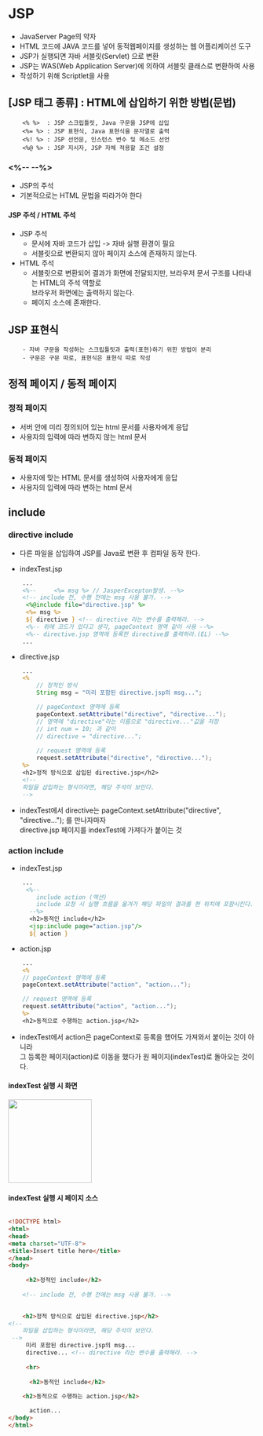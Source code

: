 # JSP
- JavaServer Page의 약자
- HTML 코드에 JAVA 코드를 넣어 동적웹페이지를 생성하는 웹 어플리케이션 도구
- JSP가 실행되면 자바 서블릿(Servlet) 으로 변환
- JSP는 WAS(Web Application Server)에 의하여 서블릿 클래스로 변환하여 사용
- 작성하기 위해 Scriptlet을 사용

##  [JSP 태그 종류] : HTML에 삽입하기 위한 방법(문법)
 		<% %>  : JSP 스크립틀릿, Java 구문을 JSP에 삽입
 		<%= %> : JSP 표현식, Java 표현식을 문자열로 출력
 		<%! %> : JSP 선언문, 인스턴스 변수 및 메소드 선언
 		<%@ %> : JSP 지시자, JSP 자체 적용할 조건 설정

### <%-- --%>
- JSP의 주석
- 기본적으로는 HTML 문법을 따라가야 한다

#### JSP 주석 / HTML 주석
- JSP 주석
    * 문서에 자바 코드가 삽입 -> 자바 실행 환경이 필요
	* 서블릿으로 변환되지 않아 페이지 소스에 존재하지 않는다.
- HTML 주석
	* 서블릿으로 변환되어 결과가 화면에 전달되지만, 브라우저 문서 구조를 나타내는 HTML의 주석 역할로<br>
	  브라우저 화면에는 출력하지 않는다.
	* 페이지 소스에 존재한다.

## 		JSP 표현식
		- 자바 구문을 작성하는 스크립틀릿과 출력(표현)하기 위한 방법이 분리
		- 구문은 구문 따로, 표현식은 표현식 따로 작성


## 정적 페이지 / 동적 페이지

### 정적 페이지
- 서버 안에 미리 정의되어 있는 html 문서를 사용자에게 응답
- 사용자의 입력에 따라 변하지 않는 html 문서

### 동적 페이지
- 사용자에 맞는 HTML 문서를 생성하여 사용자에게 응답
- 사용자의 입력에 따라 변하는 html 문서

## include

### directive include
- 다른 파일을 삽입하여 JSP를 Java로 변환 후 컴파일 동작 한다.

- indexTest.jsp

```jsp
    ...
    <%-- 	 <%= msg %> // JasperExcepton발생. --%> 
	<!-- include 전, 수행 전에는 msg 사용 불가. -->
	 <%@include file="directive.jsp" %>
	 <%= msg %>
     ${ directive } <!-- directive 라는 변수를 출력해라. -->
	 <%-- 위에 코드가 있다고 생각, pageContext 영역 같이 사용 --%>
	 <%-- directive.jsp 영역에 등록한 directive를 출력하라.(EL) --%>
    ...
```
- directive.jsp

```jsp
    ...
    <%
	    // 정적인 방식
	    String msg = "미리 포함된 directive.jsp의 msg...";

	    // pageContext 영역에 등록
    	pageContext.setAttribute("directive", "directive...");
	    // 영역에 "directive"라는 이름으로 "directive..."값을 저장
	    // int num = 10; 과 같이
	    // directive = "directive...";
	
	    // request 영역에 등록
	    request.setAttribute("directive", "directive...");
    %>
	<h2>정적 방식으로 삽입된 directive.jsp</h2>
    <!-- 
	파일을 삽입하는 형식이라면, 해당 주석이 보인다.
    -->
```
- indexTest에서 directive는 pageContext.setAttribute("directive", "directive..."); 를 만나자마자<br>directive.jsp 페이지를 indexTest에 가져다가 붙이는 것

### action include

- indexTest.jsp
```jsp
    ...
	 <%--
	 	include action (액션)
	 	include 요청 시 실행 흐름을 옮겨가 해당 파일의 결과를 현 위치에 포함시킨다.
	  --%>
	  <h2>동적인 include</h2>
	  <jsp:include page="action.jsp"/>
	  ${ action }
```

- action.jsp
```jsp
    ...
    <%
	// pageContext 영역에 등록
	pageContext.setAttribute("action", "action...");

	// request 영역에 등록
	request.setAttribute("action", "action...");
    %>
	<h2>동적으로 수행하는 action.jsp</h2>
```
- indexTest에서 action은 pageContext로 등록을 했어도 가져와서 붙이는 것이 아니라 <br> 
  그 등록한 페이지(action)로 이동을 했다가 원 페이지(indexTest)로 돌아오는 것이다.

#### indexTest 실행 시 화면
<img src="{{ site.baseurl }}/images/indexTest.PNG" style="width:170px;">

#### indexTest 실행 시 페이지 소스
```html

<!DOCTYPE html>
<html>
<head>
<meta charset="UTF-8">
<title>Insert title here</title>
</head>
<body>
	
	 <h2>정적인 include</h2>
 
	<!-- include 전, 수행 전에는 msg 사용 불가. -->
	 

	<h2>정적 방식으로 삽입된 directive.jsp</h2>
<!-- 
	파일을 삽입하는 형식이라면, 해당 주석이 보인다.
 -->
	 미리 포함된 directive.jsp의 msg...
	 directive... <!-- directive 라는 변수를 출력해라. -->
 
	 <hr>
	 
	  <h2>동적인 include</h2>
	  
	<h2>동적으로 수행하는 action.jsp</h2>

	  action...
</body>
</html>
```
